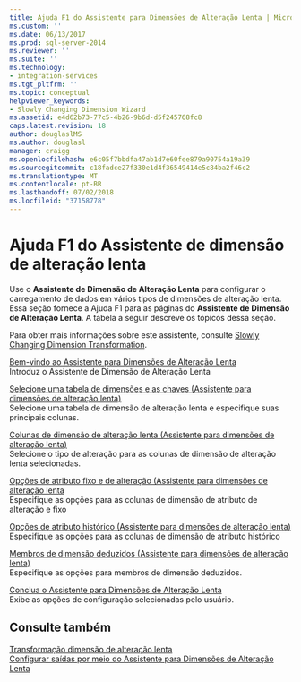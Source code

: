 ```yaml
---
title: Ajuda F1 do Assistente para Dimensões de Alteração Lenta | Microsoft Docs
ms.custom: ''
ms.date: 06/13/2017
ms.prod: sql-server-2014
ms.reviewer: ''
ms.suite: ''
ms.technology:
- integration-services
ms.tgt_pltfrm: ''
ms.topic: conceptual
helpviewer_keywords:
- Slowly Changing Dimension Wizard
ms.assetid: e4d62b73-77c5-4b26-9b6d-d5f245768fc8
caps.latest.revision: 18
author: douglaslMS
ms.author: douglasl
manager: craigg
ms.openlocfilehash: e6c05f7bbdfa47ab1d7e60fee879a90754a19a39
ms.sourcegitcommit: c18fadce27f330e1d4f36549414e5c84ba2f46c2
ms.translationtype: MT
ms.contentlocale: pt-BR
ms.lasthandoff: 07/02/2018
ms.locfileid: "37158778"
---
```

# <a name="slowly-changing-dimension-wizard-f1-help"></a>Ajuda F1 do Assistente de dimensão de alteração lenta
  Use o **Assistente de Dimensão de Alteração Lenta** para configurar o carregamento de dados em vários tipos de dimensões de alteração lenta. Essa seção fornece a Ajuda F1 para as páginas do **Assistente de Dimensão de Alteração Lenta**. A tabela a seguir descreve os tópicos dessa seção.  
  
 Para obter mais informações sobre este assistente, consulte [Slowly Changing Dimension Transformation](slowly-changing-dimension-transformation.md).  
  
 [Bem-vindo ao Assistente para Dimensões de Alteração Lenta](welcome-to-the-slowly-changing-dimension-wizard.md)  
 Introduz o Assistente de Dimensão de Alteração Lenta  
  
 [Selecione uma tabela de dimensões e as chaves &#40;Assistente para dimensões de alteração lenta&#41;](select-a-dimension-table-and-keys-slowly-changing-dimension-wizard.md)  
 Selecione uma tabela de dimensão de alteração lenta e especifique suas principais colunas.  
  
 [Colunas de dimensão de alteração lenta &#40;Assistente para dimensões de alteração lenta&#41;](slowly-changing-dimension-columns-slowly-changing-dimension-wizard.md)  
 Selecione o tipo de alteração para as colunas de dimensão de alteração lenta selecionadas.  
  
 [Opções de atributo fixo e de alteração &#40;Assistente para dimensões de alteração lenta](fixed-and-changing-attribute-options-slowly-changing-dimension-wizard.md)  
 Especifique as opções para as colunas de dimensão de atributo de alteração e fixo  
  
 [Opções de atributo histórico &#40;Assistente para dimensões de alteração lenta&#41;](historical-attribute-options-slowly-changing-dimension-wizard.md)  
 Especifique as opções para as colunas de dimensão de atributo histórico  
  
 [Membros de dimensão deduzidos &#40;Assistente para dimensões de alteração lenta&#41;](inferred-dimension-members-slowly-changing-dimension-wizard.md)  
 Especifique as opções para membros de dimensão deduzidos.  
  
 [Conclua o Assistente para Dimensões de Alteração Lenta](finish-the-slowly-changing-dimension-wizard.md)  
 Exibe as opções de configuração selecionadas pelo usuário.  
  
## <a name="see-also"></a>Consulte também  
 [Transformação dimensão de alteração lenta](slowly-changing-dimension-transformation.md)   
 [Configurar saídas por meio do Assistente para Dimensões de Alteração Lenta](configure-outputs-using-the-slowly-changing-dimension-wizard.md)  
  
  
